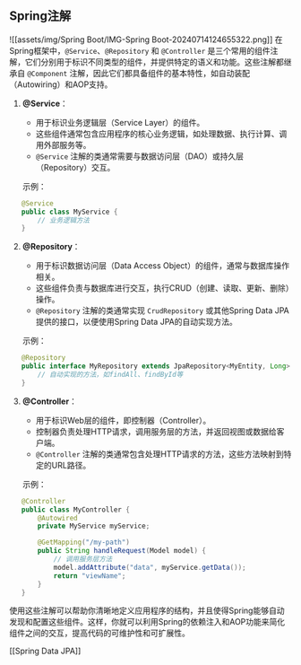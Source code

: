 ## Spring注解
![[assets/img/Spring Boot/IMG-Spring Boot-20240714124655322.png]]
 在Spring框架中，`@Service`、`@Repository` 和 `@Controller` 是三个常用的组件注解，它们分别用于标识不同类型的组件，并提供特定的语义和功能。这些注解都继承自 `@Component` 注解，因此它们都具备组件的基本特性，如自动装配（Autowiring）和AOP支持。

1. **@Service**：
   - 用于标识业务逻辑层（Service Layer）的组件。
   - 这些组件通常包含应用程序的核心业务逻辑，如处理数据、执行计算、调用外部服务等。
   - `@Service` 注解的类通常需要与数据访问层（DAO）或持久层（Repository）交互。

   示例：
```java
   @Service
   public class MyService {
       // 业务逻辑方法
   }
   ```

2. **@Repository**：
   - 用于标识数据访问层（Data Access Object）的组件，通常与数据库操作相关。
   - 这些组件负责与数据库进行交互，执行CRUD（创建、读取、更新、删除）操作。
   - `@Repository` 注解的类通常实现 `CrudRepository` 或其他Spring Data JPA提供的接口，以便使用Spring Data JPA的自动实现方法。

   示例：
```java
   @Repository
   public interface MyRepository extends JpaRepository<MyEntity, Long> {
       // 自动实现的方法，如findAll、findById等
   }
   ```

3. **@Controller**：
   - 用于标识Web层的组件，即控制器（Controller）。
   - 控制器负责处理HTTP请求，调用服务层的方法，并返回视图或数据给客户端。
   - `@Controller` 注解的类通常包含处理HTTP请求的方法，这些方法映射到特定的URL路径。

   示例：
```java
   @Controller
   public class MyController {
       @Autowired
       private MyService myService;

       @GetMapping("/my-path")
       public String handleRequest(Model model) {
           // 调用服务层方法
           model.addAttribute("data", myService.getData());
           return "viewName";
       }
   }
   ```

使用这些注解可以帮助你清晰地定义应用程序的结构，并且使得Spring能够自动发现和配置这些组件。这样，你就可以利用Spring的依赖注入和AOP功能来简化组件之间的交互，提高代码的可维护性和可扩展性。

[[Spring Data JPA]]




